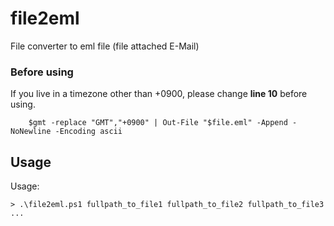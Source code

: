 # file2eml
File converter to eml file (file attached E-Mail)

### Before using
If you live in a timezone other than +0900, please change **line 10** before using.
```
    $gmt -replace "GMT","+0900" | Out-File "$file.eml" -Append -NoNewline -Encoding ascii
```

## Usage
Usage:
```
> .\file2eml.ps1 fullpath_to_file1 fullpath_to_file2 fullpath_to_file3 ...
```
